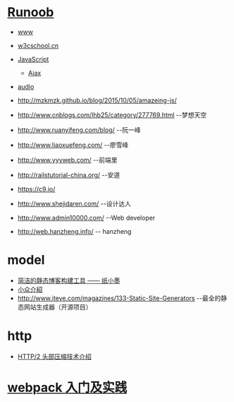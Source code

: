 
# [Runoob](http://www.runoob.com/ )
  * [www](http://blog.csdn.net/u012152619/article/details/48683793)
  * [w3cschool.cn](http://www.w3cschool.cn/h.html)
  * [JavaScript](http://blog.csdn.net/laomaoios/article/details/48574665)
    * [Ajax](http://blog.csdn.net/qing_gee/article/details/48548845)
  * [audio](http://blog.csdn.net/sunboy_2050/article/details/48622023)

* http://mzkmzk.github.io/blog/2015/10/05/amazeing-js/
* http://www.cnblogs.com/lhb25/category/277769.html --梦想天空
* http://www.ruanyifeng.com/blog/                   --阮一峰
* http://www.liaoxuefeng.com/                       --廖雪峰 
* http://www.yyyweb.com/ --前端里
* http://railstutorial-china.org/ --安道
 * https://c9.io/
* http://www.shejidaren.com/ --设计达人 
* http://www.admin10000.com/ --Web developer
* http://web.hanzheng.info/  -- hanzheng


# model
* [简洁的静态博客构建工具 —— 纸小墨](http://www.inkpaper.io/blog/post/2015/03/01/ink-blog-tool.html)
 * [小众介紹](http://www.appinn.com/inkpaper/)
* http://www.iteye.com/magazines/133-Static-Site-Generators --最全的静态网站生成器（开源项目）  

# http
 * [HTTP/2 头部压缩技术介绍](https://imququ.com/post/header-compression-in-http2.html)

# [webpack 入门及实践](http://www.w3ctech.com/topic/1557)
